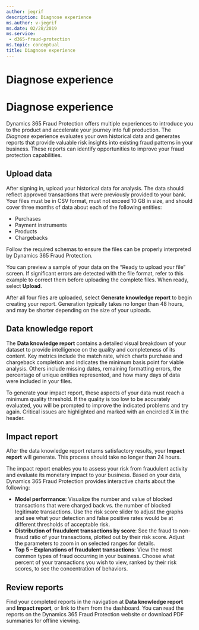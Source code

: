 ```yaml
---
author: jegrif
description: Diagnose experience
ms.author: v-jegrif
ms.date: 02/28/2019
ms.service:
 - d365-fraud-protection
ms.topic: conceptual
title: Diagnose experience
---
```



# Diagnose experience

# Diagnose experience

Dynamics 365 Fraud Protection offers multiple experiences to introduce you to the product and accelerate your journey into full production. The *Diagnose* experience evaluates your own historical data and generates reports that provide valuable risk insights into existing fraud patterns in your business. These reports can identify opportunities to improve your fraud protection capabilities.

## Upload data

After signing in, upload your historical data for analysis. The data should reflect approved transactions that were previously provided to your bank. Your files must be in CSV format, must not exceed 10 GB in size, and should cover three months of data about each of the following entities:

- Purchases 
- Payment instruments 
- Products 
- Chargebacks 

Follow the required schemas to ensure the files can be properly interpreted by Dynamics 365 Fraud Protection.

You can preview a sample of your data on the “Ready to upload your file” screen. If significant errors are detected with the file format, refer to this example to correct them before uploading the complete files. When ready, select **Upload**.

After all four files are uploaded, select **Generate knowledge report** to begin creating your report. Generation typically takes no longer than 48 hours, and may be shorter depending on the size of your uploads.

## Data knowledge report

The **Data knowledge report** contains a detailed visual breakdown of your dataset to provide intelligence on the quality and completeness of its content. Key metrics include the match rate, which charts purchase and chargeback completion and indicates the minimum basis point for viable analysis. Others include missing dates, remaining formatting errors, the percentage of unique entities represented, and how many days of data were included in your files.

To generate your impact report, these aspects of your data must reach a minimum quality threshold. If the quality is too low to be accurately evaluated, you will be prompted to improve the indicated problems and try again. Critical issues are highlighted and marked with an encircled X in the header.

## Impact report
After the data knowledge report returns satisfactory results, your **Impact report** will generate. This process should take no longer than 24 hours.

The impact report enables you to assess your risk from fraudulent activity and evaluate its monetary impact to your business. Based on your data, Dynamics 365 Fraud Protection provides interactive charts about the following:

- **Model performance**: Visualize the number and value of blocked transactions that were charged back vs. the number of blocked legitimate transactions. Use the risk score slider to adjust the graphs and see what your detection and false positive rates would be at different thresholds of acceptable risk.
- **Distribution of fraudulent transactions by score**: See the fraud to non-fraud ratio of your transactions, plotted out by their risk score. Adjust the parameters to zoom in on selected ranges for details.
- **Top 5 – Explanations of fraudulent transactions**: View the most common types of fraud occurring in your business. Choose what percent of your transactions you wish to view, ranked by their risk scores, to see the concentration of behaviors.

## Review reports 
Find your completed reports in the navigation at **Data knowledge report** and **Impact report**, or link to them from the dashboard. You can read the reports on the Dynamics 365 Fraud Protection website or download PDF summaries for offline viewing. 
